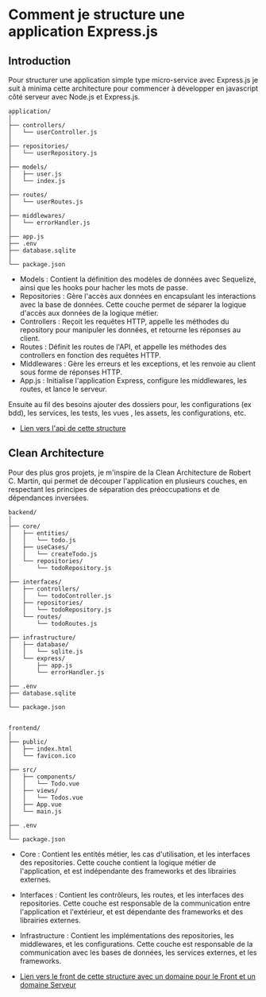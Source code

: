 # Comment je structure une application Express.js

## Introduction

Pour structurer une application simple type micro-service avec Express.js je suit à minima cette architecture pour commencer à développer en javascript côté serveur avec Node.js et Express.js.

```
application/
│
├── controllers/
│   └── userController.js
│
├── repositories/
│   └── userRepository.js
│
├── models/
│   ├── user.js
│   └── index.js
│
├── routes/
│   └── userRoutes.js
│
├── middlewares/
│   └── errorHandler.js
│
├── app.js
├── .env
├── database.sqlite
│
└── package.json
```


- Models : Contient la définition des modèles de données avec Sequelize, ainsi que les hooks pour hacher les mots de passe.
- Repositories : Gère l'accès aux données en encapsulant les interactions avec la base de données. Cette couche permet de séparer la logique d'accès aux données de la logique métier.
- Controllers : Reçoit les requêtes HTTP, appelle les méthodes du repository pour manipuler les données, et retourne les réponses au client.
- Routes : Définit les routes de l'API, et appelle les méthodes des controllers en fonction des requêtes HTTP.
- Middlewares : Gère les erreurs et les exceptions, et les renvoie au client sous forme de réponses HTTP.
- App.js : Initialise l'application Express, configure les middlewares, les routes, et lance le serveur.


Ensuite au fil des besoins ajouter des dossiers pour, les configurations (ex bdd), les services, les tests, les vues , les assets, les configurations, etc.

- [Lien vers l'api de cette structure](https://express-user-api.simschab.cloud/)

## Clean Architecture

Pour des plus gros projets, je m'inspire de la Clean Architecture de Robert C. Martin, qui permet de découper l'application en plusieurs couches, en respectant les principes de séparation des préoccupations et de dépendances inversées.

```
backend/
│
├── core/
│   ├── entities/
│   │   └── todo.js
│   ├── useCases/
│   │   └── createTodo.js
│   └── repositories/            
│       └── todoRepository.js
│
├── interfaces/                  
│   ├── controllers/             
│   │   └── todoController.js
│   ├── repositories/            
│   │   └── todoRepository.js
│   └── routes/                  
│       └── todoRoutes.js
│
├── infrastructure/              
│   ├── database/                
│   │   └── sqlite.js
│   └── express/                 
│       ├── app.js
│       └── errorHandler.js
│
├── .env                         
├── database.sqlite              
│
└── package.json             


frontend/
│
├── public/
│   ├── index.html
│   └── favicon.ico
│
├── src/
│   ├── components/
│   │   └── Todo.vue
│   ├── views/
│   │   └── Todos.vue
│   ├── App.vue
│   └── main.js
│
├── .env
│
└── package.json

```

- Core : Contient les entités métier, les cas d'utilisation, et les interfaces des repositories. Cette couche contient la logique métier de l'application, et est indépendante des frameworks et des librairies externes.

- Interfaces : Contient les contrôleurs, les routes, et les interfaces des repositories. Cette couche est responsable de la communication entre l'application et l'extérieur, et est dépendante des frameworks et des librairies externes.

- Infrastructure : Contient les implémentations des repositories, les middlewares, et les configurations. Cette couche est responsable de la communication avec les bases de données, les services externes, et les frameworks.

- [Lien vers le front de cette structure avec un domaine pour le Front et un domaine Serveur](https://vue-todo-front.simschab.cloud)
